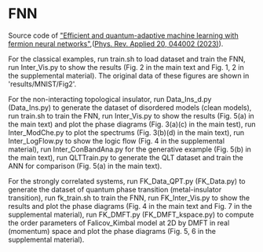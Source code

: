 # FNN
Source code of ["Efficient and quantum-adaptive machine learning with fermion neural networks"](https://arxiv.org/abs/2211.05793),([Phys. Rev. Applied 20, 044002 (2023)](https://journals.aps.org/prapplied/abstract/10.1103/PhysRevApplied.20.044002)).

For the classical examples, run train.sh to load dataset and train the FNN, run Inter_Vis.py to show the results (Fig. 2 in the main text and Fig. 1, 2 in the supplemental material). The original data of these figures are shown in 'results/MNIST/Fig2'.

For the non-interacting topological insulator, run Data_Ins_d.py (Data_Ins.py) to generate the dataset of disordered models (clean models), run train.sh to train the FNN, run Inter_Vis.py to show the results (Fig. 5(a) in the main text) and plot the phase diagrams (Fig. 3(a)(c) in the main test), run Inter_ModChe.py to plot the spectrums (Fig. 3(b)(d) in the main text), run Inter_LogFlow.py to show the logic flow (Fig. 4 in the supplemental material), run Inter_ConBandAna.py for the generative example (Fig. 5(b) in the main text), run QLTTrain.py to generate the QLT dataset and train the ANN for comparison (Fig. 5(a) in the main text). 

For the strongly correlated systems, run FK_Data_QPT.py (FK_Data.py) to generate the dataset of quantum phase transition (metal-insulator transition), run fk_train.sh to train the FNN, run FK_Inter_Vis.py to show the results and plot the phase diagrams (Fig. 4 in the main text and Fig. 7 in the supplemental material), run FK_DMFT.py (FK_DMFT_kspace.py) to compute the order parameters of Falicov_Kimbal model at 2D by DMFT in real (momentum) space and plot the phase diagrams (Fig. 5, 6 in the supplemental material).

